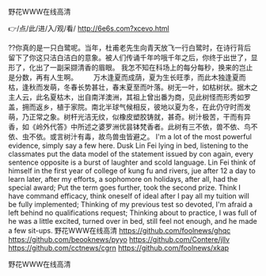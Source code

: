 
野花WWW在线高清




👉/点/此/进/入/观/看/ http://6e6s.com?xcevo.html




??你真的是一只白鹭呢。当年，杜甫老先生向青天放飞一行白鹭时，在诗行背后留下了你这只洁白洁白的意象。被人们传诵千年吟哦千年之后，你终于出世了，显形了，化出了一副采撷清香的眉眼。
我怎不知在科场上的每分每秒，换来的岂止是分数，再有人生啊。
　　万木逢夏而成荫，夏为生长旺季，而此木独逢夏而枯，逢秋而发萌，冬春长势甚壮，春末夏至而叶落。树无一叶，如枯树状。据木之主人云，此名夏枯木，出自南洋澳洲，其祖上曾出番为商，见此树怪而形秀如罗盖，拥而返乡，植于家院。南北半球气候相反，彼地以夏为冬，在此仍守时而发萌，乃正常之象。树杆光洁无纹，似橡皮塑胶铸就，甚奇。树汁极苦，干而有异香，如《岭外代答》中所述之婆罗洲优昙钵梵香者。此树有三不依，兽不依、鸟不依、虫不依。或言树汁有毒，故鸟兽虫皆避之。
I'm a lot of the most powerful evidence, simply say a few here.
Dusk Lin Fei lying in bed, listening to the classmates put the data model of the statement issued by con again, every sentence opposite is a burst of laughter and scold language.
Lin Fei think of himself in the first year of college of kung fu and rivers, jue after 12 a day to learn later, after my efforts, a sophomore on holidays, after all, had the special award;
Put the term goes further, took the second prize.
Think I have command efficacy, think oneself of ideal after I pay all my tuition will be fully implemented;
Thinking of my previous test so devoted, I'm afraid a left behind no qualifications request;
Thinking about to practice, I was full of he was a little excited, turned over in bed, still feel not enough, and he made a few sit-ups.
野花WWW在线高清 https://github.com/foolnews/ghqc
https://github.com/beooknews/pyyo
https://github.com/Contere/jllv
https://github.com/cctnews/cgrn
https://github.com/foolnews/xkap





野花WWW在线高清
